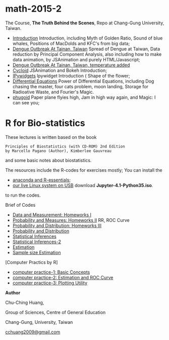 # math-2015-2

The Course, **The Truth Behind the Scenes**, Repo at Chang-Gung University, Taiwan.

- [Introduction](index.ipynb) Introduction, including Myth of Golden Ratio, Sound of blue whales, Positions of MacDolds and KFC's from big data;
- [Dengue Outbreak At Tainan, Taiwan](1/maps.ipynb) Spread of Dengue at Taiwan, Data reduction by Principal Component Analysis, also including how to make data animation, by JSAnimation and purely HTML/Javascript;
- [Dengue Outbreak At Tainan, Taiwan, temperature added](1/maps-temperature.ipynb) 
- [Cycloid](1/cycloid.ipynb) JSAnimation and Bokeh Introduction;
- [IPywidgets](1/ipywidgets.ipynb) Ipywidget Introduction ( Shape of the flower;
- [Differential Equations](4/2015-2-1.ipynb) Power of Differential Equations, including Dog chasing the master, four cats problem, 
                 moon landing, Storage for Radioative Waste, and Fourier's Magic.
- [phugoid](5/2015-2-1.ipynb) Paper plane flyies high, Jam in high way again, and Magic: I can see you;


# R for Bio-statistics

These lectures is written based on the book
```
Principles of Biostatistics (with CD-ROM) 2nd Edition
by Marcello Pagano (Author), Kimberlee Gauvreau 
```
and some basic notes about biostatistics.

The resources include the R-codes for exercises mostly; You can install the 

- [anaconda and R-essentials](https://www.continuum.io/blog/developer/jupyter-and-conda-r);
- [our live Linux system on USB](http://diffusion.cgu.edu.tw/ftp/porteus/64bit) download **Jupyter-4.1-Python35.iso**.

to run the codes.

Brief of Codes
- [Data and Measurement: Homeworks I](R/Homework-1.ipynb)
- [Probability and Measures: Homeworks II](R/Homework-2.ipynb) RR, ROC Curve
- [Probability and Distribution: Homeworks III](R/Homework-3.ipynb)
- [Probability and Distribution](RProbabilityDistributions.ipynb)
- [Statistical Inferences](R/StatInferences.ipynb)
- [Statistical Inferences-2](R/StatInferences-2.ipynb)
- [Estimation](R/StatInferences-3.ipynb)
- [Sample size Estimation](R/StatInferences-4.ipynb)




[Computer Practics by R]
- [computer practice-1: Basic Concepts](R/computer/Computer-1.ipynb)
- [computer practice-2: Estimation and ROC Curve](R/computer/Computer-2.ipynb)
- [computer practice-3: Plotting Utility](R/computer/Computer-3.ipynb)



**Author** 

Chu-Ching Huang, 

Group of Sciences, Centre of General Education

Chang-Gung, University, Taiwan

cchuang2009@gmail.com


